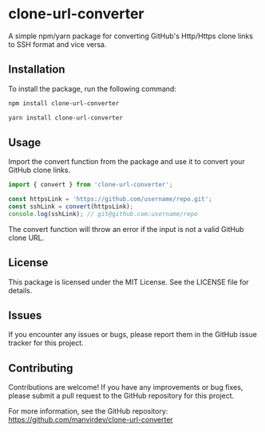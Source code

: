 # clone-url-converter

A simple npm/yarn package for converting GitHub's Http/Https clone links to SSH format and vice versa.

## Installation

To install the package, run the following command:

```bash
npm install clone-url-converter
```

```bash
yarn install clone-url-converter
```

## Usage
Import the convert function from the package and use it to convert your GitHub clone links.

```js
import { convert } from 'clone-url-converter';

const httpsLink = 'https://github.com/username/repo.git';
const sshLink = convert(httpsLink);
console.log(sshLink); // git@github.com:username/repo
```

The convert function will throw an error if the input is not a valid GitHub clone URL.

## License
This package is licensed under the MIT License. See the LICENSE file for details.

## Issues
If you encounter any issues or bugs, please report them in the GitHub issue tracker for this project.

## Contributing
Contributions are welcome! If you have any improvements or bug fixes, please submit a pull request to the GitHub repository for this project.

For more information, see the GitHub repository: https://github.com/manvirdev/clone-url-converter
